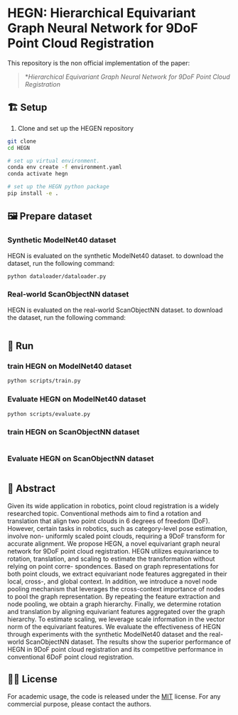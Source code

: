 # HEGN: Hierarchical Equivariant Graph Neural Network for 9DoF Point Cloud Registration

This repository is the non official implementation of the paper:

> **Hierarchical Equivariant Graph Neural Network for 9DoF Point Cloud Registration*

## 🏗 Setup
1. Clone and set up the HEGEN repository
```bash
git clone 
cd HEGN

# set up virtual environment.
conda env create -f environment.yaml
conda activate hegn

# set up the HEGN python package
pip install -e .
```

## 🖼️ Prepare dataset

### Synthetic ModelNet40 dataset
HEGN is evaluated on the synthetic ModelNet40 dataset. to download the dataset, run the following command:
```bash
python dataloader/dataloader.py
```

### Real-world ScanObjectNN dataset
HEGN is evaluated on the real-world ScanObjectNN dataset. to download the dataset, run the following command:
```bash

```

## :rocket: Run 

### train HEGN on ModelNet40 dataset
```bash
python scripts/train.py
```

### Evaluate HEGN on ModelNet40 dataset
```bash
python scripts/evaluate.py
```

### train HEGN on ScanObjectNN dataset
```bash

```

### Evaluate HEGN on ScanObjectNN dataset
```bash

```


## 📔 Abstract

Given its wide application in robotics, point cloud registration is a widely researched topic. Conventional methods aim to find a rotation and translation that align two point clouds in 6 degrees of freedom (DoF). However, certain tasks in robotics, such as category-level pose estimation, involve non- uniformly scaled point clouds, requiring a 9DoF transform for accurate alignment. We propose HEGN, a novel equivariant graph neural network for 9DoF point cloud registration. HEGN utilizes equivariance to rotation, translation, and scaling to estimate the transformation without relying on point corre- spondences. Based on graph representations for both point clouds, we extract equivariant node features aggregated in their local, cross-, and global context. In addition, we introduce a novel node pooling mechanism that leverages the cross-context importance of nodes to pool the graph representation. By repeating the feature extraction and node pooling, we obtain a graph hierarchy. Finally, we determine rotation and translation by aligning equivariant features aggregated over the graph hierarchy. To estimate scaling, we leverage scale information in the vector norm of the equivariant features. We evaluate the effectiveness of HEGN through experiments with the synthetic ModelNet40 dataset and the real-world ScanObjectNN dataset. The results show the superior performance of HEGN in 9DoF point cloud registration and its competitive performance in conventional 6DoF point cloud registration.


## 👩‍⚖️  License

For academic usage, the code is released under the [MIT](https://opensource.org/licenses/MIT) license.
For any commercial purpose, please contact the authors.
